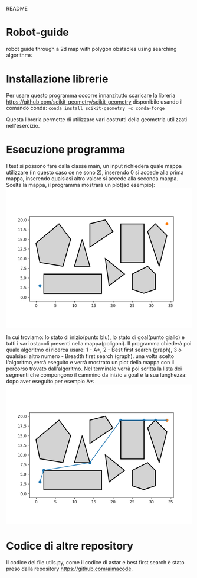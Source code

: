 README

# Robot-guide
robot guide through a 2d map with polygon obstacles using searching algorithms

# Installazione librerie
Per usare questo programma occorre innanzitutto scaricare la libreria https://github.com/scikit-geometry/scikit-geometry disponibile usando il comando conda:
`conda install scikit-geometry -c conda-forge`

Questa libreria permette di utilizzare vari costrutti della geometria utilizzati nell'esercizio.

# Esecuzione programma
I test si possono fare dalla classe main, un input richiederà quale mappa utilizzare (in questo caso ce ne sono 2), inserendo 0 si accede alla prima mappa, inserendo qualsiasi altro valore si accede alla seconda mappa. Scelta la mappa, il programma  mostrarà un plot(ad esempio):
![Figure_1.png](Figure_1.png)

In cui troviamo: lo stato di inizio(punto blu), lo stato di goal(punto giallo) e tutti i vari ostacoli presenti nella mappa(poligoni). Il programma chiederà poi quale algoritmo di ricerca usare: 1 - A*, 2 - Best first search (graph), 3 o qualsiasi altro numero - Breadth first search (graph). una volta scelto l'algoritmo,verrà eseguito e verrà mostrato un plot della mappa con il percorso trovato dall'algoritmo. Nel terminale verrà poi scritta la lista dei segmenti che compongono il cammino da inizio a goal e la sua lunghezza:
dopo aver eseguito per esempio A*:
![Figure_2.png](Figure_2.png)

# Codice di altre repository
Il codice del file utils.py, come il codice di astar e best first search è stato preso dalla repository https://github.com/aimacode.

